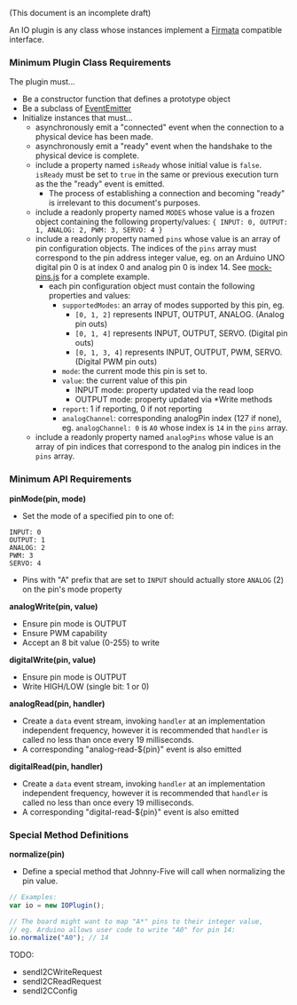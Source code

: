 (This document is an incomplete draft)

An IO plugin is any class whose instances implement a [Firmata](https://github.com/jgautier/firmata) compatible interface. 

### Minimum Plugin Class Requirements

The plugin must...

- Be a constructor function that defines a prototype object
- Be a subclass of [EventEmitter](http://nodejs.org/api/events.html#events_class_events_eventemitter)
- Initialize instances that must...
    - asynchronously emit a "connected" event when the connection to a physical device has been made.
    - asynchronously emit a "ready" event when the handshake to the physical device is complete.
    - include a property named `isReady` whose initial value is `false`. `isReady` must be set to `true` in the same or previous execution turn as the the "ready" event is emitted.
        - The process of establishing a connection and becoming "ready" is irrelevant to this document's purposes.
    - include a readonly property named `MODES` whose value is a frozen object containing the following property/values: `{ INPUT: 0, OUTPUT: 1, ANALOG: 2, PWM: 3, SERVO: 4 }` 
    - include a readonly property named `pins` whose value is an array of pin configuration objects. The indices of the `pins` array must correspond to the pin address integer value, eg. on an Arduino UNO digital pin 0 is at index 0 and analog pin 0 is index 14. See [mock-pins.js](https://github.com/rwaldron/johnny-five/blob/master/test/mock-pins.js) for a complete example.
        - each pin configuration object must contain the following properties and values: 
            - `supportedModes`: an array of modes supported by this pin, eg. 
                - `[0, 1, 2]` represents INPUT, OUTPUT, ANALOG. (Analog pin outs)
                - `[0, 1, 4]` represents INPUT, OUTPUT, SERVO.  (Digital pin outs) 
                - `[0, 1, 3, 4]` represents INPUT, OUTPUT, PWM, SERVO.  (Digital PWM pin outs)
            - `mode`: the current mode this pin is set to.
            - `value`: the current value of this pin 
                - INPUT mode: property updated via the read loop
                - OUTPUT mode: property updated via *Write methods
            - `report`: 1 if reporting, 0 if not reporting
            - `analogChannel`: corresponding analogPin index (127 if none), eg. `analogChannel: 0` is `A0` whose index is `14` in the `pins` array.
    - include a readonly property named `analogPins` whose value is an array of pin indices that correspond to the analog pin indices in the `pins` array. 

### Minimum API Requirements

**pinMode(pin, mode)**
- Set the mode of a specified pin to one of: 
```
INPUT: 0
OUTPUT: 1
ANALOG: 2
PWM: 3
SERVO: 4
```
- Pins with "A" prefix that are set to `INPUT` should actually store `ANALOG` (2) on the pin's mode property 

**analogWrite(pin, value)**
- Ensure pin mode is OUTPUT
- Ensure PWM capability
- Accept an 8 bit value (0-255) to write

**digitalWrite(pin, value)**
- Ensure pin mode is OUTPUT
- Write HIGH/LOW (single bit: 1 or 0)

**analogRead(pin, handler)**
- Create a `data` event stream, invoking `handler` at an implementation independent frequency, however it is recommended that `handler` is called no less than once every 19 milliseconds.
- A corresponding "analog-read-${pin}" event is also emitted

**digitalRead(pin, handler)**
- Create a `data` event stream,  invoking `handler` at an implementation independent frequency, however it is recommended that `handler` is called no less than once every 19 milliseconds.
- A corresponding "digital-read-${pin}" event is also emitted


### Special Method Definitions

**normalize(pin)**
- Define a special method that Johnny-Five will call when normalizing the pin value.
```js
// Examples: 
var io = new IOPlugin();

// The board might want to map "A*" pins to their integer value, 
// eg. Arduino allows user code to write "A0" for pin 14:
io.normalize("A0"); // 14
```


TODO: 

- sendI2CWriteRequest
- sendI2CReadRequest
- sendI2CConfig
